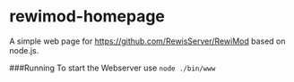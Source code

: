 # rewimod-homepage

A simple web page for https://github.com/RewisServer/RewiMod based on node.js.

###Running
To start the Webserver use `node ./bin/www`
